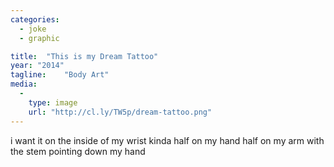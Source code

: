 ```yaml
---
categories:
  - joke
  - graphic

title:  "This is my Dream Tattoo"
year: "2014"
tagline:    "Body Art"
media:
  -
    type: image
    url: "http://cl.ly/TW5p/dream-tattoo.png"
---
```

i want it on the inside of my wrist kinda half on my hand half on my arm with the stem pointing down my hand

